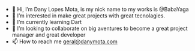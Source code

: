 - 👋 Hi, I’m Dany Lopes Mota, is my nick name to my works is @BabaYaga
- 👀 I’m interested in make great projects with great tecnolagies. 
- 🌱 I’m currently learning Dart
- 💞️ I’m looking to collaborate on big aventures to become a great project manager and great developer
- 📫 How to reach me geral@danymota.com

<!---
MonsterOfCode/MonsterOfCode is a ✨ special ✨ repository because its `README.md` (this file) appears on your GitHub profile.
You can click the Preview link to take a look at your changes.
--->

